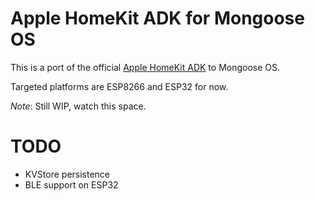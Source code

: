 # Apple HomeKit ADK for Mongoose OS

This is a port of the official [Apple HomeKit ADK](https://github.com/mongoose-os-libs/homekit-adk) to Mongoose OS.

Targeted platforms are ESP8266 and ESP32 for now.

*Note*: Still WIP, watch this space.

# TODO

 - KVStore persistence
 - BLE support on ESP32

